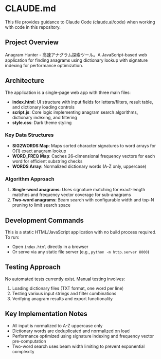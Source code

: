 # CLAUDE.md

This file provides guidance to Claude Code (claude.ai/code) when working with code in this repository.

## Project Overview

Anagram Hunter - 高速アナグラム探索ツール。A JavaScript-based web application for finding anagrams using dictionary lookup with signature indexing for performance optimization.

## Architecture

The application is a single-page web app with three main files:
- **index.html**: UI structure with input fields for letters/filters, result table, and dictionary loading controls
- **script.js**: Core logic implementing anagram search algorithms, dictionary indexing, and filtering
- **style.css**: Dark theme styling

### Key Data Structures

- **SIG2WORDS Map**: Maps sorted character signatures to word arrays for O(1) exact anagram lookup
- **WORD_FREQ Map**: Caches 26-dimensional frequency vectors for each word for efficient substring checks
- **WORDS Array**: Normalized dictionary words (A-Z only, uppercase)

### Algorithm Approach

1. **Single-word anagrams**: Uses signature matching for exact-length matches and frequency vector coverage for sub-anagrams
2. **Two-word anagrams**: Beam search with configurable width and top-N pruning to limit search space

## Development Commands

This is a static HTML/JavaScript application with no build process required. To run:
- Open `index.html` directly in a browser
- Or serve via any static file server (e.g., `python -m http.server 8000`)

## Testing Approach

No automated tests currently exist. Manual testing involves:
1. Loading dictionary files (TXT format, one word per line)
2. Testing various input strings and filter combinations
3. Verifying anagram results and export functionality

## Key Implementation Notes

- All input is normalized to A-Z uppercase only
- Dictionary words are deduplicated and normalized on load
- Performance optimized using signature indexing and frequency vector pre-computation
- Two-word search uses beam width limiting to prevent exponential complexity